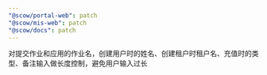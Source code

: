 ```yaml
---
"@scow/portal-web": patch
"@scow/mis-web": patch
"@scow/docs": patch
---
```


对提交作业和应用的作业名，创建用户时的姓名、创建租户时租户名、充值时的类型、备注输入做长度控制，避免用户输入过长
